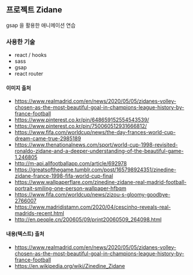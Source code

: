 ## 프로젝트 Zidane
gsap 을 활용한 애니메이션 연습 

### 사용한 기술
- react / hooks
- sass
- gsap
- react router

#### 이미지 출처
- https://www.realmadrid.com/en/news/2020/05/05/zidanes-volley-chosen-as-the-most-beautiful-goal-in-champions-league-history-by-france-football
- https://www.pinterest.co.kr/pin/648659152554543539/
- https://www.pinterest.co.kr/pin/750060512931666812/
- https://www.fifa.com/worldcup/news/the-day-frances-world-cup-dream-came-true-2985189
- https://www.thenationalnews.com/sport/world-cup-1998-revisited-ronaldo-zidane-and-a-deeper-understanding-of-the-beautiful-game-1.246805
- http://m-api.allfootballapp.com/article/692978
- https://greatsofthegame.tumblr.com/post/165798924351/zinedine-zidane-france-1998-fifa-world-cup-final
- https://www.wallpaperflare.com/zinedine-zidane-real-madrid-football-portrait-smiling-one-person-wallpaper-hfbqm
- https://www.fifa.com/worldcup/news/zizou-s-gloomy-goodbye-2766007
- https://www.madridistamn.com/2020/04/cescinho-reveals-real-madrids-recent.html
- http://en.people.cn/200605/09/print20060509_264098.html

#### 내용(텍스트) 출처
- https://www.realmadrid.com/en/news/2020/05/05/zidanes-volley-chosen-as-the-most-beautiful-goal-in-champions-league-history-by-france-football
- https://en.wikipedia.org/wiki/Zinedine_Zidane
